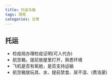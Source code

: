 ```yaml
---
title: 托运与猫
tags: 随笔
categories: 日常
---
```


## 托运

* 检疫局办理检疫证明(可人代办)
* 航空箱，提前放屋里打开，熟悉环境
* 飞机是否有氧舱，是否支持运输
* 航空箱放玩具、水、提前禁食、尿不湿、(费洛蒙)
